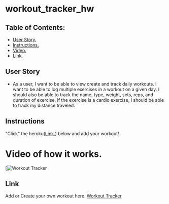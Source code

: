 # workout_tracker_hw


## Table of Contents:
- [ User Story. ](#user)
- [ Instructions. ](#instr)
- [ Video. ](#video)
- [Link.](#link)


<a name="user"></a>
## User Story

* As a user, I want to be able to view create and track daily workouts. I want to be able to log multiple exercises in a workout on a given day. I should also be able to track the name, type, weight, sets, reps, and duration of exercise. If the exercise is a cardio exercise, I should be able to track my distance traveled.


<a name="instr"></a>
## Instructions

"Click" the heroku([Link.](#link)) below and add your workout!


<a name="video"></a>
# Video of how it works.

[![Workout Tracker](https://drive.google.com/file/d/14WQjv_uJIXWLkPEeJ9kgMw-En7sbaWS5/view)

<a name="link"></a>
## Link
Add or Create your own workout here: <a href="https://powerful-sea-41839.herokuapp.com/"> Workout Tracker</a>


